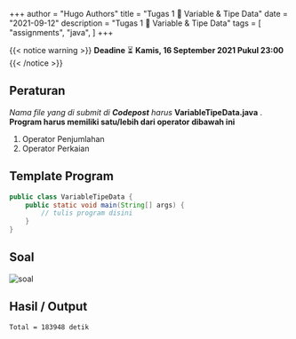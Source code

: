 +++
author = "Hugo Authors"
title = "Tugas 1 📝 Variable & Tipe Data"
date = "2021-09-12"
description = "Tugas 1 📝 Variable & Tipe Data"
tags = [
    "assignments",
    "java",
]
+++

{{< notice warning >}}
**Deadine** ⏳ **Kamis, 16 September 2021 Pukul 23:00**
{{< /notice >}}

## Peraturan 
*Nama file yang di submit di **Codepost** harus* **VariableTipeData.java** . **Program harus memiliki satu/lebih dari operator dibawah ini**
1. Operator Penjumlahan
2. Operator Perkaian

## Template Program
```java
public class VariableTipeData {
    public static void main(String[] args) {
        // tulis program disini
    }
}
```

## Soal
![soal](/posts/assets/a.png "Soal" )

## Hasil / Output
```text
Total = 183948 detik
```
